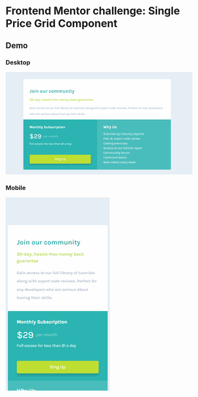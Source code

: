 # Frontend Mentor challenge: Single Price Grid Component

## Demo

### Desktop

![Desktop version](./images/single-price.gif)

### Mobile

![Mobile version](images/mobile-single-price.gif)
